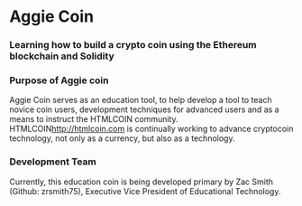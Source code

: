 # Aggie Coin
### Learning how to build a crypto coin using the Ethereum blockchain and Solidity


### Purpose of Aggie coin
Aggie Coin serves as an education tool, to help develop a tool to teach novice coin users, development techniques for advanced users and as a means to instruct the HTMLCOIN community. HTMLCOIN<http://htmlcoin.com> is continually working to advance cryptocoin technology, not only as a currency, but also as a technology.

### Development Team
Currently, this education coin is being developed primary by Zac Smith (Github: zrsmith75), Executive Vice President of Educational Technology. 
